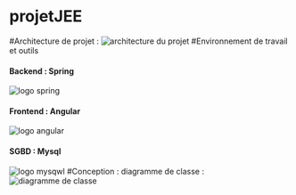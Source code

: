 # projetJEE
#Architecture de projet : 
<img src="https://imgcdn.dev/i/rpACghttps://imgcdn.dev/i/rpO7v" alt="architecture du projet"/>
#Environnement de travail et outils
<h4>Backend : Spring</h4>
  <img src="https://s6.imgcdn.dev/rpRwq.png" alt="logo spring" />
<h4>Frontend : Angular</h4>
  <img src="https://s6.imgcdn.dev/rpVUB.png" alt="logo angular" />
<h4> SGBD : Mysql</h4>
  <img src="https://s6.imgcdn.dev/rpfVu.png" alt="logo mysqwl"/>
#Conception :
  diagramme de classe : 
  <img src="https://imgcdn.dev/i/rpZLN" alt="diagramme de classe" />
  

  
